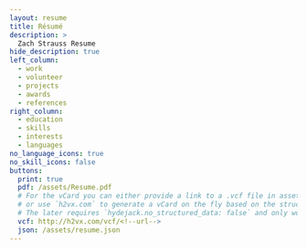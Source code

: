 ```yaml
---
layout: resume
title: Résumé
description: >
  Zach Strauss Resume
hide_description: true
left_column:
  - work
  - volunteer
  - projects
  - awards
  - references
right_column:
  - education
  - skills
  - interests
  - languages
no_language_icons: true
no_skill_icons: false
buttons:
  print: true
  pdf: /assets/Resume.pdf
  # For the vCard you can either provide a link to a .vcf file in assets (see `pdf` above),
  # or use `h2vx.com` to generate a vCard on the fly based on the structured data of the resume page.
  # The later requires `hydejack.no_structured_data: false` and only works once the site is deployed to a public URL.
  vcf: http://h2vx.com/vcf/<!--url-->
  json: /assets/resume.json
---
```


